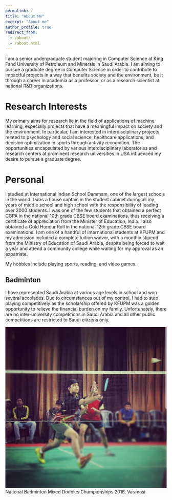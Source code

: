```yaml
---
permalink: /
title: "About Me"
excerpt: "About me"
author_profile: true
redirect_from: 
  - /about/
  - /about.html
---
```


I am a senior undergraduate student majoring in Computer Science at King Fahd University of Petroleum and Minerals in Saudi Arabia. I am aiming to pursue a graduate degree in Computer Science in order to contribute to impactful projects in a way that benefits society and the environment, be it through a career in academia as a professor, or as a research scientist at national R&D organizations. 

Research Interests
======
My primary aims for research lie in the field of applications of machine learning, especially projects that have a meaningful impact on society and the environment. In particular, I am interested in interdisciplinary projects related to psychology and social science, healthcare applications, and decision optimization in sports through activity recognition. The opportunities encapsulated by various interdisciplinary laboratories and research centers at prominent research universities in USA influenced my desire to pursue a graduate degree. 

Personal
======
I studied at International Indian School Dammam, one of the largest schools in the world. I was a house captain in the student cabinet during all my years of middle school and high school with the responsibility of leading over 2000 students. I was one of the few students that obtained a perfect CGPA in the national 10th grade CBSE board examinations, thus receiving a certificate of appreciation from the Minister of Education, India. I also obtained a Gold Honour Roll in the national 12th grade CBSE board examinations. I am one of a handful of international students at KFUPM and my admission included a complete tuition waiver, with a monthly stipend from the Ministry of Education of Saudi Arabia, despite being forced to wait a year and attend a community college while waiting for my approval as an expatriate.

My hobbies include playing sports, reading, and video games.


Badminton
------
I have represented Saudi Arabia at various age levels in school and won several accolades. Due to circumstances out of my control, I had to stop playing competitively as the scholarship offered by KFUPM was a golden opportunity to relieve the financial burden on my family. Unfortunately, there are no inter-university competitions in Saudi Arabia and all other public competitions are restricted to Saudi citizens only.

![National Badminton Mixed Doubles Championships 2016, Varanasi](/images/badminton.jpeg)
National Badminton Mixed Doubles Championships 2016, Varanasi

